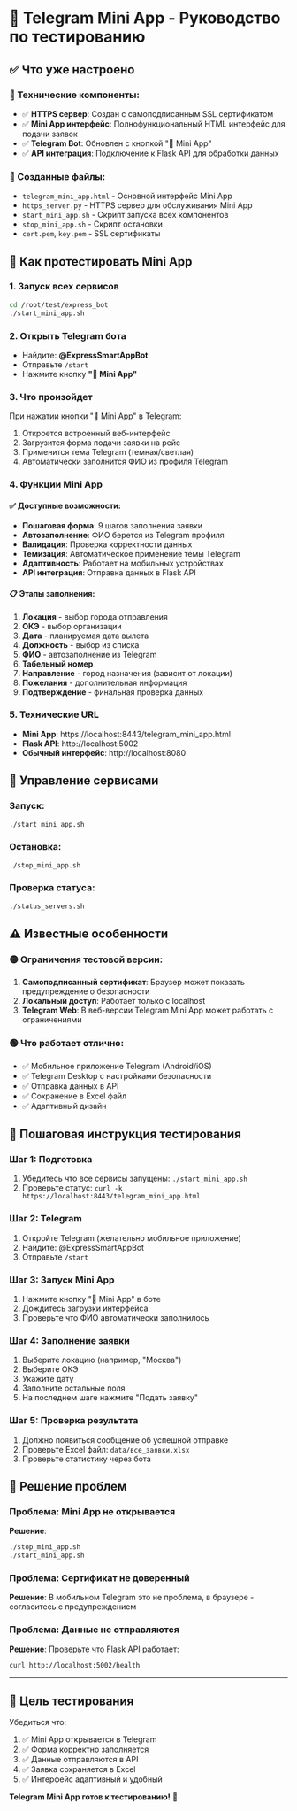 # 🚀 Telegram Mini App - Руководство по тестированию

## ✅ Что уже настроено

### 🔧 Технические компоненты:
- ✅ **HTTPS сервер**: Создан с самоподписанным SSL сертификатом
- ✅ **Mini App интерфейс**: Полнофункциональный HTML интерфейс для подачи заявок
- ✅ **Telegram Bot**: Обновлен с кнопкой "🚀 Mini App"
- ✅ **API интеграция**: Подключение к Flask API для обработки данных

### 📁 Созданные файлы:
- `telegram_mini_app.html` - Основной интерфейс Mini App
- `https_server.py` - HTTPS сервер для обслуживания Mini App
- `start_mini_app.sh` - Скрипт запуска всех компонентов
- `stop_mini_app.sh` - Скрипт остановки
- `cert.pem`, `key.pem` - SSL сертификаты

## 🧪 Как протестировать Mini App

### 1. Запуск всех сервисов
```bash
cd /root/test/express_bot
./start_mini_app.sh
```

### 2. Открыть Telegram бота
- Найдите: **@ExpressSmartAppBot**
- Отправьте `/start`
- Нажмите кнопку **"🚀 Mini App"**

### 3. Что произойдет
При нажатии кнопки "🚀 Mini App" в Telegram:
1. Откроется встроенный веб-интерфейс
2. Загрузится форма подачи заявки на рейс
3. Применится тема Telegram (темная/светлая)
4. Автоматически заполнится ФИО из профиля Telegram

### 4. Функции Mini App

#### ✅ Доступные возможности:
- **Пошаговая форма**: 9 шагов заполнения заявки
- **Автозаполнение**: ФИО берется из Telegram профиля
- **Валидация**: Проверка корректности данных
- **Темизация**: Автоматическое применение темы Telegram
- **Адаптивность**: Работает на мобильных устройствах
- **API интеграция**: Отправка данных в Flask API

#### 📋 Этапы заполнения:
1. **Локация** - выбор города отправления
2. **ОКЭ** - выбор организации
3. **Дата** - планируемая дата вылета
4. **Должность** - выбор из списка
5. **ФИО** - автозаполнение из Telegram
6. **Табельный номер**
7. **Направление** - город назначения (зависит от локации)
8. **Пожелания** - дополнительная информация
9. **Подтверждение** - финальная проверка данных

### 5. Технические URL

- **Mini App**: https://localhost:8443/telegram_mini_app.html
- **Flask API**: http://localhost:5002
- **Обычный интерфейс**: http://localhost:8080

## 🔧 Управление сервисами

### Запуск:
```bash
./start_mini_app.sh
```

### Остановка:
```bash
./stop_mini_app.sh
```

### Проверка статуса:
```bash
./status_servers.sh
```

## ⚠️ Известные особенности

### 🟡 Ограничения тестовой версии:
1. **Самоподписанный сертификат**: Браузер может показать предупреждение о безопасности
2. **Локальный доступ**: Работает только с localhost
3. **Telegram Web**: В веб-версии Telegram Mini App может работать с ограничениями

### 🟢 Что работает отлично:
- ✅ Мобильное приложение Telegram (Android/iOS)
- ✅ Telegram Desktop с настройками безопасности
- ✅ Отправка данных в API
- ✅ Сохранение в Excel файл
- ✅ Адаптивный дизайн

## 📱 Пошаговая инструкция тестирования

### Шаг 1: Подготовка
1. Убедитесь что все сервисы запущены: `./start_mini_app.sh`
2. Проверьте статус: `curl -k https://localhost:8443/telegram_mini_app.html`

### Шаг 2: Telegram
1. Откройте Telegram (желательно мобильное приложение)
2. Найдите: @ExpressSmartAppBot
3. Отправьте `/start`

### Шаг 3: Запуск Mini App
1. Нажмите кнопку "🚀 Mini App" в боте
2. Дождитесь загрузки интерфейса
3. Проверьте что ФИО автоматически заполнилось

### Шаг 4: Заполнение заявки
1. Выберите локацию (например, "Москва")
2. Выберите ОКЭ
3. Укажите дату
4. Заполните остальные поля
5. На последнем шаге нажмите "Подать заявку"

### Шаг 5: Проверка результата
1. Должно появиться сообщение об успешной отправке
2. Проверьте Excel файл: `data/все_заявки.xlsx`
3. Проверьте статистику через бота

## 🚨 Решение проблем

### Проблема: Mini App не открывается
**Решение**: 
```bash
./stop_mini_app.sh
./start_mini_app.sh
```

### Проблема: Сертификат не доверенный
**Решение**: В мобильном Telegram это не проблема, в браузере - согласитесь с предупреждением

### Проблема: Данные не отправляются
**Решение**: Проверьте что Flask API работает:
```bash
curl http://localhost:5002/health
```

---

## 🎯 Цель тестирования

Убедиться что:
1. ✅ Mini App открывается в Telegram
2. ✅ Форма корректно заполняется
3. ✅ Данные отправляются в API
4. ✅ Заявка сохраняется в Excel
5. ✅ Интерфейс адаптивный и удобный

**Telegram Mini App готов к тестированию!** 🚀
